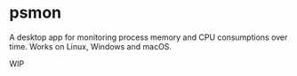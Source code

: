 # psmon

A desktop app for monitoring process memory and CPU consumptions over time. Works on Linux, Windows and macOS.

WIP
